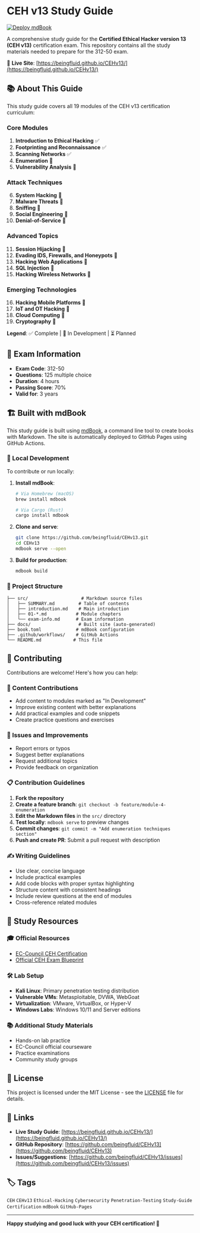 # CEH v13 Study Guide

[![Deploy mdBook](https://github.com/beingfluid/CEHv13/actions/workflows/deploy.yml/badge.svg)](https://github.com/beingfluid/CEHv13/actions/workflows/deploy.yml)

A comprehensive study guide for the **Certified Ethical Hacker version 13 (CEH v13)** certification exam. This repository contains all the study materials needed to prepare for the 312-50 exam.

🔗 **Live Site**: [https://beingfluid.github.io/CEHv13/](https://beingfluid.github.io/CEHv13/)

## 📚 About This Guide

This study guide covers all 19 modules of the CEH v13 certification curriculum:

### Core Modules
1. **Introduction to Ethical Hacking** ✅
2. **Footprinting and Reconnaissance** ✅  
3. **Scanning Networks** ✅
4. **Enumeration** 🚧
5. **Vulnerability Analysis** 🚧

### Attack Techniques
6. **System Hacking** 🚧
7. **Malware Threats** 🚧
8. **Sniffing** 🚧
9. **Social Engineering** 🚧
10. **Denial-of-Service** 🚧

### Advanced Topics
11. **Session Hijacking** 🚧
12. **Evading IDS, Firewalls, and Honeypots** 🚧
13. **Hacking Web Applications** 🚧
14. **SQL Injection** 🚧
15. **Hacking Wireless Networks** 🚧

### Emerging Technologies
16. **Hacking Mobile Platforms** 🚧
17. **IoT and OT Hacking** 🚧
18. **Cloud Computing** 🚧
19. **Cryptography** 🚧

**Legend**: ✅ Complete | 🚧 In Development | ⏳ Planned

## 🎯 Exam Information

- **Exam Code**: 312-50
- **Questions**: 125 multiple choice
- **Duration**: 4 hours
- **Passing Score**: 70%
- **Valid for**: 3 years

## 🏗️ Built with mdBook

This study guide is built using [mdBook](https://rust-lang.github.io/mdBook/), a command line tool to create books with Markdown. The site is automatically deployed to GitHub Pages using GitHub Actions.

### 🔧 Local Development

To contribute or run locally:

1. **Install mdBook**:
   ```bash
   # Via Homebrew (macOS)
   brew install mdbook
   
   # Via Cargo (Rust)
   cargo install mdbook
   ```

2. **Clone and serve**:
   ```bash
   git clone https://github.com/beingfluid/CEHv13.git
   cd CEHv13
   mdbook serve --open
   ```

3. **Build for production**:
   ```bash
   mdbook build
   ```

### 📁 Project Structure

```
├── src/                    # Markdown source files
│   ├── SUMMARY.md         # Table of contents
│   ├── introduction.md    # Main introduction
│   ├── 01-*.md           # Module chapters
│   └── exam-info.md      # Exam information
├── docs/                  # Built site (auto-generated)
├── book.toml             # mdBook configuration
├── .github/workflows/    # GitHub Actions
└── README.md            # This file
```

## 🤝 Contributing

Contributions are welcome! Here's how you can help:

### 📝 Content Contributions
- Add content to modules marked as "In Development"
- Improve existing content with better explanations
- Add practical examples and code snippets
- Create practice questions and exercises

### 🐛 Issues and Improvements
- Report errors or typos
- Suggest better explanations
- Request additional topics
- Provide feedback on organization

### 📋 Contribution Guidelines

1. **Fork the repository**
2. **Create a feature branch**: `git checkout -b feature/module-4-enumeration`
3. **Edit the Markdown files** in the `src/` directory
4. **Test locally**: `mdbook serve` to preview changes
5. **Commit changes**: `git commit -m "Add enumeration techniques section"`
6. **Push and create PR**: Submit a pull request with description

### ✍️ Writing Guidelines

- Use clear, concise language
- Include practical examples
- Add code blocks with proper syntax highlighting
- Structure content with consistent headings
- Include review questions at the end of modules
- Cross-reference related modules

## 📖 Study Resources

### 🎓 Official Resources
- [EC-Council CEH Certification](https://www.eccouncil.org/programs/certified-ethical-hacker-ceh/)
- [Official CEH Exam Blueprint](https://cert.eccouncil.org/images/doc/CEH-Exam-Blueprint-v3.0.pdf)

### 🛠️ Lab Setup
- **Kali Linux**: Primary penetration testing distribution
- **Vulnerable VMs**: Metasploitable, DVWA, WebGoat
- **Virtualization**: VMware, VirtualBox, or Hyper-V
- **Windows Labs**: Windows 10/11 and Server editions

### 📚 Additional Study Materials
- Hands-on lab practice
- EC-Council official courseware
- Practice examinations
- Community study groups

## 📄 License

This project is licensed under the MIT License - see the [LICENSE](LICENSE) file for details.

## 🔗 Links

- **Live Study Guide**: [https://beingfluid.github.io/CEHv13/](https://beingfluid.github.io/CEHv13/)
- **GitHub Repository**: [https://github.com/beingfluid/CEHv13](https://github.com/beingfluid/CEHv13)
- **Issues/Suggestions**: [https://github.com/beingfluid/CEHv13/issues](https://github.com/beingfluid/CEHv13/issues)

## 🏷️ Tags

`CEH` `CEHv13` `Ethical-Hacking` `Cybersecurity` `Penetration-Testing` `Study-Guide` `Certification` `mdBook` `GitHub-Pages`

---

**Happy studying and good luck with your CEH certification! 🚀**